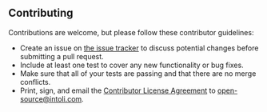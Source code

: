 ## Contributing

Contributions are welcome, but please follow these contributor guidelines:

- Create an issue on [the issue tracker](https://github.com/intoli/user-agents-tea/issues/new) to discuss potential changes before submitting a pull request.
- Include at least one test to cover any new functionality or bug fixes.
- Make sure that all of your tests are passing and that there are no merge conflicts.
- Print, sign, and email the [Contributor License Agreement](https://github.com/intoli/user-agents-tea/blob/master/CLA.md) to [open-source@intoli.com](mailto:open-source@intoli.com).
